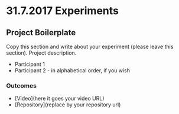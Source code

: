 # 31.7.2017 Experiments

## Project Boilerplate

Copy this section and write about your experiment (please leave this section).
Project description.

* Participant 1
* Participant 2 - in alphabetical order, if you wish

### Outcomes

- [Video](here it goes your video URL)
- [Repository](replace by your repository url)
